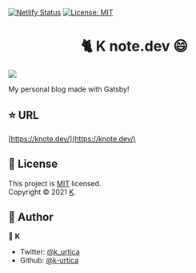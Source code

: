 [![Netlify Status](https://api.netlify.com/api/v1/badges/57b218b2-c7b1-4291-83ef-6ab1ab094b59/deploy-status)](https://app.netlify.com/sites/knote/deploys)
[![License: MIT](https://img.shields.io/badge/License-MIT-yellow.svg)](https://opensource.org/licenses/MIT)

<h1 align="center">🐈 K note.dev 😄</h1>

![](https://user-images.githubusercontent.com/46732829/117561285-62ab1f00-b0d0-11eb-9d13-aee348d30665.png)

My personal blog made with Gatsby!

## ⭐️ URL

[https://knote.dev/](https://knote.dev/)

## 📄 License

This project is [MIT](https://opensource.org/licenses/MIT) licensed.<br />
Copyright © 2021 [K](https://github.com/k-urtica/myblog).

## 👀 Author

👤 **K**

- Twitter: [@k_urtica](https://twitter.com/k_urtica)
- Github: [@k-urtica](https://github.com/k-urtica)

